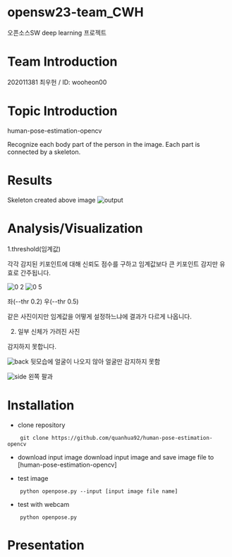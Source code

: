 # opensw23-team_CWH
오픈소스SW  deep learning 프로젝트



# Team Introduction
 202011381 최우헌 / ID: wooheon00



# Topic Introduction
  
human-pose-estimation-opencv

Recognize each body part of the person in the image.
Each part is connected by a skeleton.



# Results
Skeleton created above image
![output](https://github.com/wooheon00/opensw23-team_CWH/assets/127184013/3917f565-e24c-49ca-a419-04cacd9081aa)




# Analysis/Visualization

1.threshold(임계값)

각각 감지된 키포인트에 대해 신뢰도 점수를 구하고 임계값보다 큰 키포인트 감지만 유효로 간주됩니다.


![0 2](https://github.com/wooheon00/opensw23-team_CWH/assets/127184013/8e7dddef-89f5-42a9-a3cb-ef7fb3ce418a)
![0 5](https://github.com/wooheon00/opensw23-team_CWH/assets/127184013/7b4649f5-a886-45cc-a518-07e889dac727)

좌(--thr 0.2)  우(--thr 0.5)

같은 사진이지만 임계값을 어떻게 설정하느냐에 결과가 다르게 나옵니다.


2. 일부 신체가 가려진 사진

감지하지 못합니다.

![back](https://github.com/wooheon00/opensw23-team_CWH/assets/127184013/b71789dc-5d75-45ab-834e-8cd3b20f2526)
뒷모습에 얼굴이 나오지 않아 얼굴만 감지하지 못함

![side](https://github.com/wooheon00/opensw23-team_CWH/assets/127184013/6c313f3c-4896-4e4b-8ee6-519ce6399714)
왼쪽 팔과 





# Installation

- clone repository
```
    git clone https://github.com/quanhua92/human-pose-estimation-opencv
```
- download input image
download input image
and save image file to [human-pose-estimation-opencv] 

- test image
```
    python openpose.py --input [input image file name]
```
- test with webcam
```
    python openpose.py
```

# Presentation
